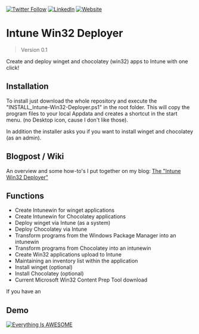[![Twitter Follow](https://img.shields.io/badge/Twitter-1DA1F2?style=for-the-badge&logo=twitter&logoColor=white)](https://twitter.com/FlorianSLZ/)  [![LinkedIn](https://img.shields.io/badge/LinkedIn-0077B5?style=for-the-badge&logo=linkedin&logoColor=white)](https://www.linkedin.com/in/fsalzmann/)  [![Website](https://img.shields.io/badge/website-000000?style=for-the-badge&logo=About.me&logoColor=white)](https://scloud.work/en/about)


# Intune Win32 Deployer
> Version 0.1

Create and deploy winget and chocolatey (win32) apps to Intune with one click!

## Installation
To install just download the whole repository and execute the "INSTALL_Intune-Win32-Deployer.ps1" in the root folder. 
This will copy the program files to your local Appdata and creates a shortcut in the start menu. (no Desktop icon, cause I don't like those). 

In addition the installer asks you if you want to install winget and chocolatey (as an admin). 


## Blogpost / Wiki
An overview and some how-to's I put together on my blog: [The "Intune Win32 Deployer"](https://scloud.work/en/intune-win32-deployer/)

## Functions
- Create Intunewin for winget applications
- Create Intunewin for Chocolatey applications
- Deploy winget via Intune (as a system)
- Deploy Chocolatey via Intune
- Transform programs from the Windows Package Manager into an intunewin
- Transform programs from Chocolatey into an intunewin
- Create Win32 applications upload to Intune
- Maintaining an inventory list within the application
- Install winget (optional)
- Install Chocolatey (optional)
- Current Microsoft Win32 Content Prep Tool download

If you have an

## Demo 
[![Everything Is AWESOME](https://img.youtube.com/vi/f77XANBj95c/0.jpg)](https://youtu.be/f77XANBj95c "Everything Is AWESOME")
